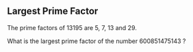 Largest Prime Factor
--------------------

The prime factors of 13195 are 5, 7, 13 and 29.

What is the largest prime factor of the number 600851475143 ?
